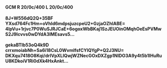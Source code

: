 #### GCM R 20/0c/400 L 20/0c/400
**8J+W556dQ2Q+35BF**<br/>**YXsd764Fc1Hm+oVhId6mdpsjuzcpeU2+GzjaOZhlABE=**<br/>**4IpVu+1rjvc7P0WuSJRJCaE+6ogoxWbBKaj1SzJEUOinOMqhOeEsPVMwS2J9Icvvs0wDYdA3lMEsavs5...**<br/><br/>
**gekaBTIb53oQ4k9D**<br/>**crrxmoiabNh+Sa6i18CsL0WvmlfsfCYlQYgP+Q2J3NU=**<br/>**DKXqu7418O8Kqi/drIVpXLlQwjWZNecGOxDXZgp1NIDO3A9y4t5b1IHuRuU8KDkoiV1Ri0dXk4HxAnkt...**